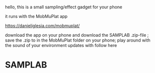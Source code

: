 hello, this is a small sampling/effect gadget for your phone

it runs with the MobMuPlat app

https://danieliglesia.com/mobmuplat/

download the app on your phone and download the SAMPLAB .zip-file ;
save the .zip to in the MobMuPlat folder on your phone;
play around with the sound of your environment
updates with follow here
# SAMPLAB
